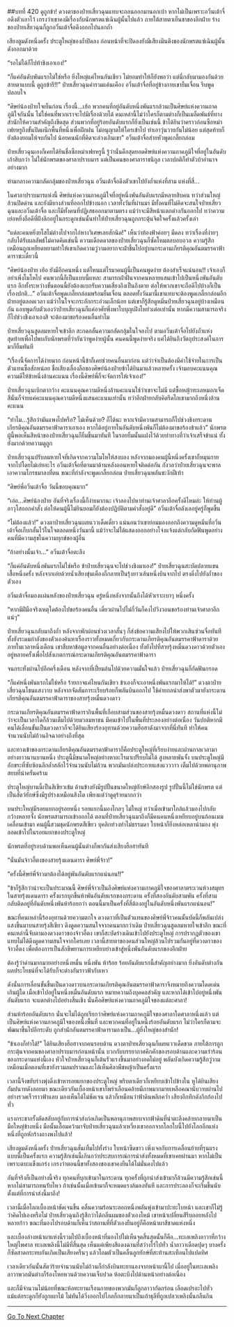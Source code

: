 ##บทที่ 420 ดูถูกข้า!
ดวงตาของป๋ายเสี่ยวฉุนแทบจะถลนออกมานอกเบ้า หากไม่เป็นเพราะอวิ๋นเต้าจื่อดึงตัวเอาไว้ เกรงว่าเขาคงมีเรื่องกับนักพรตแซ่เฉินผู้นั้นไปแล้ว ภายใต้สายตาเย็นชาของอีกฝ่าย ร่างของป๋ายเสี่ยวฉุนก็ถูกอวิ๋นเต้าจื่อดึงออกไปนอกถ้ำ

เสียงตูมดังหนึ่งครั้ง ประตูใหญ่ของถ้ำปิดลง ก่อนหน้าที่จะปิดลงยังมีเสียงมึนตึงของนักพรตแซ่เฉินผู้นั้นดังออกมาด้วย

“รอไม่ได้ก็ไปท้าชิงเอาเอง!”

“ก็แค่อันดับพันแรกไม่ใช่หรือ ยิ่งใหญ่แค่ไหนกันเชียว ไม่ยอมทำให้ก็ยังพอว่า แต่นี่กลับมามองกันด้วยสายตาแบบนี้ ดูถูกข้ารึ!!” ป๋ายเสี่ยวฉุนคำรามแค้นเคือง อวิ๋นเต้าจื่อที่อยู่ข้างกายเขายิ้มเจื่อน รีบพูดปลอบใจ

“ศิษย์น้องป๋ายใจเย็นก่อน เรื่องนี้...เฮ้อ พวกคนที่อยู่อันดับหนึ่งพันแรกล้วนเป็นศิษย์แห่งความภาคภูมิใจกันนั้น ไม่ใช่คนที่พวกเราจะไปมีเรื่องด้วยได้ คนเหล่านี้ไม่ว่าใครก็ตามต่างก็เป็นเมล็ดพันธ์ที่ทางสำนักให้ความสำคัญถึงขีดสุด ส่วนพวกที่อยู่ร้อยอันดับแรกก็ยิ่งเป็นเช่นนี้ ข้าได้ยินว่าคราวก่อนซือหม่าเฟยหรูถึงขั้นปิดผนึกพื้นที่หนึ่งเพื่อฝึกฝน ไม่อนุญาตให้ใครเข้าไป ทำเอาวุ่นวายกันไม่น้อย แต่สุดท้ายก็ยังต้องยอมให้จบกันไป น้อยคนนักที่คิดจะล่วงเกินเขา” อวิ๋นเต้าจื่อส่ายหัวพูดเกลี้ยกล่อม

ป๋ายเสี่ยวฉุนเองก็เคยได้ยินชื่อซือหม่าเฟยหรูนี้ รู้ว่านั่นคือสุดยอดศิษย์แห่งความภาคภูมิใจที่อยู่ในอันดับเก้าสิบกว่า ไม่ใช่นักพรตของศาลาปราบมาร แต่เป็นคนของศาลาราชนิกูล เวลาปกติก็ทำตัวบ้าอำนาจอย่างมาก

ท่ามกลางความกลัดกลุ้มของป๋ายเสี่ยวฉุน อวิ๋นเต้าจื่อดึงตัวเขาไปยังถ้ำแห่งที่สาม แห่งที่สี่...

ในศาลาปราบมารแห่งนี้ ศิษย์แห่งความภาคภูมิใจที่อยู่หนึ่งพันอันดับแรกมีหลายสิบคน ทว่าส่วนใหญ่ล้วนปิดด่าน และยังมีบางส่วนที่ออกไปข้างนอก เวลาทั้งวันที่ผ่านมา มีทั้งคนที่ไม่คิดจะสนใจป๋ายเสี่ยวฉุนและอวิ๋นเต้าจื่อ และก็มีทั้งคนที่ปฏิเสธออกมาตามตรง แม้ว่าจะมีสีหน้าแตกต่างกันออกไป ทว่าความเย่อหยิ่งถือดีที่ฝังลึกอยู่ในกระดูกเช่นนั้นทำให้ป๋ายเสี่ยวฉุนถูกกระตุ้นจิตใจครั้งแล้วครั้งเล่า

“แต่ละคนหยิ่งยโสไม่ต่างไปจากไก่หางวิเศษเลยสักนิด!” เห็นว่าท้องฟ้าค่อยๆ มืดลง ทว่าเรื่องที่ง่ายๆ กลับได้รับผลลัพธ์ไม่คาดคิดเช่นนี้ ความเดือดดาลของป๋ายเสี่ยวฉุนก็ซัดโหมตลบอบอวล ความรู้สึกเหมือนถูกเหยียดหยามทำให้เขาเกิดความวู่วามอยากจะฝ่าขึ้นไปอยู่บนกระดานเกียรติคุณอันตมรรคาฟ้าดาราซะเดี๋ยวนี้

“ศิษย์น้องป๋าย เฮ้อ ยังมีอีกคนหนึ่ง แต่ไหนแต่ไรมาคนผู้นี้เป็นคนพูดง่าย ต้องสำเร็จแน่นอน!! เจ้าเองก็อย่าเพิ่งโมโหไป คนพวกนี้ก็เป็นแบบนี้แหละ สามารถฝ่าฝันจากคนหลายแสนเข้าไปเป็นหนึ่งพันอันดับแรก อีกทั้งระหว่างขั้นตอนนี้ยังต้องแบกรับความเสี่ยงถึงเป็นถึงตาย ต่อให้พวกเขาจะถือดีไปบ้างก็เป็นเรื่องปกติ...” อวิ๋นเต้าจื่อพูดเกลี้ยกล่อมพร้อมยิ้มเจื่อน ตลอดทั้งวันมานี้เขาแทบจะต้องพูดเกลี้ยกล่อมอีกฝ่ายอยู่ตลอดเวลา แม้ว่าในใจจะกระอักกระอ่วนเล็กน้อย แต่เขาก็รู้สึกดูหมิ่นป๋ายเสี่ยวฉุนอยู่บ้างเหมือนกัน แอบพูดกับตัวเองว่าป๋ายเสี่ยวฉุนก็แค่อาศัยพึ่งพาใบบุญเฝิงโหย่วเต๋อเท่านั้น หากมีความสามารถจริงก็ไปช่วงชิงเอาเองสิ จะต้องมาขอร้องคนอื่นทำไม

ป๋ายเสี่ยวฉุนสูดลมหายใจเข้าลึก สะกดกลั้นความกลัดกลุ้มในใจลงไป ตามอวิ๋นเต้าจื่อไปยังถ้ำแห่งสุดท้ายเพื่อไปพบกับนักพรตที่ว่ากันว่าพูดง่ายผู้นั้น คนคนนี้พูดง่ายจริง แค่ได้ยินถึงวัตถุประสงค์ในการมาก็ยิ้มทันที

“เรื่องนี้จัดการได้ง่ายมาก ก่อนหน้านี้ข้าก็เคยช่วยคนอื่นมาก่อน แต่ว่าจำเป็นต้องมีค่าใช้จ่ายในการเป็นตัวแทนซื้อสักหน่อย ชื่อเสียงเลื่องลือของศิษย์น้องป๋ายข้าได้ยินมาแล้วหลายครั้ง เจ้ามอบคะแนนคุณความดีให้ข้าหนึ่งล้านคะแนน เรื่องนี้ศิษย์พี่ก็จะจัดการให้เจ้าเอง!”

ป๋ายเสี่ยวฉุนเบิกตากว้าง คะแนนคุณความดีหนึ่งล้านคะแนนใช่ว่าเขาจะไม่มี แต่ซื้อหญ้าทะเลหมอกเจ็ดสีนั่นก็จ่ายแค่คะแนนคุณความดีหนึ่งแสนคะแนนเท่านั้น ทว่าอีกฝ่ายกลับคิดรีดไถเขามากถึงหนึ่งล้านคะแนน

“ทำไม...รู้สึกว่ามันแพงไปหรือ? ไม่เห็นด้วย? ก็ได้นะ หากเจ้ามีความสามารถก็ไปช่วงชิงกระดานเกียรติคุณอันตมรรคาฟ้าดาราเอาเอง หากได้อยู่ภายในอันดับหนึ่งพันก็ไม่ต้องมาขอร้องข้าแล้ว” นักพรตผู้นี้พอเห็นสีหน้าของป๋ายเสี่ยวฉุนก็ยิ้มขึ้นมาทันที ในรอยยิ้มนั้นแฝงไว้ด้วยท่าทางที่ว่าเจ้าเสร็จข้าแน่ ทั้งยังมากด้วยความดูถูก

ป๋ายเสี่ยวฉุนปรับลมหายใจที่เกิดจากความโมโหให้สงบลง หลังจากมองคนผู้นี้หนึ่งครั้งเขาก็หมุนกายจากไปโดยไม่เอ่ยอะไร อวิ๋นเต้าจื่อที่ตามมาด้านหลังถอนหายใจติดต่อกัน กังวลว่าป๋ายเสี่ยวฉุนจะพาลเอาความโกรธมาลงที่ตน ขณะที่กำลังจะพูดเกลี้ยกล่อม ป๋ายเสี่ยวฉุนพลันชะงักฝีเท้า

“ศิษย์พี่อวิ๋นเต้าจื่อ วันนี้ขอบคุณมาก”

“เอ่อ...ศิษย์น้องป๋าย อันที่จริงเรื่องนี้ก็ง่ายมากนะ เจ้าลองไปหาท่านเจ้าศาลาอีกครั้งดีไหมล่ะ ให้ท่านผู้อาวุโสออกคำสั่ง ต่อให้คนผู้นี้ไม่ยินยอมก็ยังต้องปฏิบัติตามคำสั่งอยู่ดี” อวิ๋นเต้าจื่อลังเลอยู่ครู่ก็พูดขึ้น

“ไม่ต้องแล้ว!” ดวงตาป๋ายเสี่ยวฉุนเผยแววเด็ดเดี่ยว แน่นอนว่าเขาย่อมมองออกถึงความดูหมิ่นที่อวิ๋นเต้าจื่อเก็บกลั้นไว้ในใจตลอดหนึ่งวันมานี้ แม้ว่าจะไม่ได้แสดงออกอย่างโจ่งแจ้งแต่กลับกัดฟันพูดอย่างคนที่มีความสุขในความทุกข์ของผู้อื่น

“ถ้าอย่างนั้นเจ้า...” อวิ๋นเต้าจื่อตะลึง

“ก็แค่อันดับหนึ่งพันแรกไม่ใช่หรือ ข้าป๋ายเสี่ยวฉุนจะไปช่วงชิงมาเอง!” ป๋ายเสี่ยวฉุนสะบัดปลายแขนเสื้อหนึ่งครั้ง หลังจากเอ่ยด้วยน้ำเสียงขุ่นเคืองก็กลายเป็นรุ้งยาวเส้นหนึ่งบินจากไป ตรงดิ่งไปยังถ้ำของตัวเอง

อวิ๋นเต้าจื่อมองแผ่นหลังของป๋ายเสี่ยวฉุน ครู่หนึ่งหลังจากนั้นถึงได้หัวเราะเบาๆ หนึ่งครั้ง

“หากมีฝีมือจริงเหตุใดต้องไปขอร้องคนอื่น เดี๋ยวผ่านไปไม่กี่วันก็คงไปวิงวอนขอร้องท่านเจ้าศาลาอีกแน่ๆ”

ป๋ายเสี่ยวฉุนกลับมาถึงถ้ำ หลังจากพักผ่อนช่วงเวลาสั้นๆ ก็ส่งข้อความเสียงไปให้พวกเสินซ่วนจื่อทันที ทั้งยังระดมกำลังของตัวเองค้นหาเรื่องราวทั้งหมดเกี่ยวกับกระดานเกียรติคุณอันตมรรคาฟ้าดาราด้วย ภายในเวลาหนึ่งเดือน เขาสืบหาข้อมูลจากคนอื่นอย่างต่อเนื่อง ทั้งยังไปที่สายรุ้งหมื่นดวงดาวด้วยตัวเองอยู่หลายครั้งเพื่อไปสังเกตการณ์กระดานเกียรติคุณอันตมรรคาฟ้าดารา

จนกระทั่งผ่านไปอีกครึ่งเดือน หลังจากที่เปี่ยมล้นไปด้วยความมั่นใจแล้ว ป๋ายเสี่ยวฉุนก็กัดฟันกรอด

“ก็แค่หนึ่งพันแรกไม่ใช่หรือ ร้ายกาจแค่ไหนกันเชียว ข้าเองก็จะเอาหนึ่งพันแรกมาให้ได้!” ดวงตาป๋ายเสี่ยวฉุนโชนแสงวาบ หลังจากจัดสัมภาระเรียบร้อยก็พลันบินออกไป ใช้ค่ายกลนำส่งพาตัวมายังกระดานเกียรติคุณอันตมรรคาฟ้าดาราของสายรุ้งหมื่นดวงดาว

กระดานเกียรติคุณอันตมรรคาฟ้าดารากินพื้นที่เกือบสามส่วนของสายรุ้งหมื่นดวงดาว สถานที่แห่งนี้ไม่ว่าจะเป็นเวลาใดก็ล้วนเต็มไปด้วยมวลมหาชน มีคนเข้าไปในพื้นที่ประลองอย่างต่อเนื่อง วันปกติหากมีคนได้เลื่อนขั้นเป็นดวงดาวก็จะได้ยินเสียงร้องอุทานด้วยความฮือฮาดังมาจากที่นี่ทันที ทำให้คนจำนวนนับไม่ถ้วนอิจฉาอย่างถึงที่สุด

และทางเข้าของกระดานเกียรติคุณอันตมรรคาฟ้าดาราก็คือประตูใหญ่ที่เรียบง่ายและผ่านกาลเวลามาอย่างยาวนานบานหนึ่ง ประตูนี้มีขนาดใหญ่อย่างหาอะไรมาเปรียบไม่ได้ สูงหลายพันจั้ง บนประตูใหญ่มีอักขระที่ซับซ้อนลึกล้ำสลักไว้จำนวนนับไม่ถ้วน พวกมันเปล่งประกายแสงแวววาว เต็มไปด้วยพลานุภาพสยบที่น่าครั่นคร้าม

ประตูใหญ่บานนี้เป็นสีเขียวเข้ม ด้านข้างยังมีรูปปั้นขนาดใหญ่ยักษ์อีกสองรูป รูปปั้นนี้ไม่ใช่นักพรต แต่เป็นสัตว์ยักษ์ซึ่งมีรูปร่างเหมือนสิงโต เพียงแต่ว่าดูดุร้ายมากกว่า

บนประใหญ่มีรอยแยกอยู่รอยหนึ่ง รอยแยกนี้มองไกลๆ ไม่ใหญ่ ทว่าเมื่อเข้ามาใกล้แล้วมองไปกลับกว้างหลายจั้ง นักพรตสามารถเข้าออกได้ ตอนที่ป๋ายเสี่ยวฉุนมาถึงก็มีคนคนหนึ่งเหยียบอยู่บนก้อนเมฆเคลื่อนเข้ามา คนผู้นี้สวมชุดนักพรตสีเขียว บุคลิกท่วงท่าไม่ธรรมดา ใบหน้าก็ยิ่งหล่อเหลาน่ามอง พุ่งลอดเข้าไปในรอยแยกของประตูใหญ่

นักพรตที่อยู่รอบด้านพอเห็นคนผู้นั้นต่างก็พากันส่งเสียงฮือฮาทันที

“นั่นมันจ้าวอี้ตงของสายรุ้งแดนดารา ศิษย์พี่จ้าว!”

“ครั้งนี้ศิษย์พี่จ้าวมาต้องได้อยู่พันอันดับแรกแน่นอน!!”

“ข้าก็รู้สึกว่าน่าจะเป็นประมาณนี้ ศิษย์พี่จ้าวเป็นถึงศิษย์แห่งความภาคภูมิใจของศาลาตระเวนห้วงสมุทรในสายรุ้งแดนดารา ครั้งแรกบุกขึ้นห้าพันอันดับแรกของกระดาน ครั้งที่สองอันดับสามพัน ครั้งที่สามกลับติดอยู่ที่อันดับหนึ่งพันห้าร้อยกว่า ตอนนี้มาเป็นครั้งที่สี่ต้องอยู่ในอันดับหนึ่งพันแรกแน่นอน!”

ขณะที่คนเหล่านี้ร้องอุทานด้วยความตกใจ ดวงดาวที่เป็นตัวแทนของศิษย์พี่จ้าวคนนั้นบัดนี้ก็พลันเปล่งแสงขึ้นมาบนสายรุ้งสีเขียว ดึงดูดความสนใจจากคนมากกว่าเดิม
ป๋ายเสี่ยวฉุนสูดลมหายใจเข้าลึก ขณะที่คนเหล่านี้จับตามองดวงดาวของจ้าวอี้ตง เขาก็สะบัดร่างเดินเข้าไปยังประตูใหญ่ การปรากฏตัวของเขาแทบไม่ได้ดึงดูดความสนใจจากใครเลย เวลานี้สายตาของคนส่วนใหญ่ล้วนไปรวมกันอยู่ที่ดวงดาวของจ้าวอี้ตง เพื่อต้องการเป็นสักขีพยานการเหยียบย่างเข้าสู่หนึ่งพันอันดับแรกของอีกฝ่าย

ต้องรู้ว่าด่านมากมายอย่างหนึ่งหมื่น หนึ่งพัน ห้าร้อย ร้อยอันดับแรกนี้สำคัญอย่างมาก ยิ่งอันดับต่างกัน ผลประโยชน์ที่จะได้รับก็จะต่างกันราวฟ้ากับเหว

ดังนั้นการเลื่อนขั้นขึ้นเป็นดวงดาวบนกระดานเกียรติคุณอันตมรรคาฟ้าดาราจึงหมายถึงความโดดเด่นเกินผู้ใด เมื่อเข้าไปอยู่ในหนึ่งหมื่นอันดับแรก หมายความถึงบุคคลสำคัญ และหากได้เข้าไปอยู่หนึ่งพันอันดับแรก จะแตกต่างไปอย่างสิ้นเชิง นั่นคือศิษย์แห่งความภาคภูมิใจของแต่ละศาลา!

ส่วนห้าร้อยอันดับแรก นั่นจะไม่ได้ถูกเรียกว่าศิษย์แห่งความภาคภูมิใจของศาลาใดศาลาหนึ่งแล้ว แต่เป็นศิษย์แห่งความภาคภูมิใจของหนึ่งพื้นที่ และพวกคนที่อยู่ในหนึ่งร้อยอันดับแรก ไม่ว่าใครก็ตามจะพัฒนาขึ้นไปอีกระดับ ถูกสำนักอันตมรรคาฟ้าดารามองเป็น...ผู้ยิ่งใหญ่ของสำนัก!

“ข้าเองก็ทำได้!” ได้ยินเสียงฮือฮาจากคนรอบด้าน ดวงตาป๋ายเสี่ยวฉุนก็เผยแววเด็ดขาด ภายใต้การถูกกระตุ้นจากคนของศาลาปราบมารก่อนหน้านั้น บวกกับบรรยากาศคึกคักของรอบด้านและความเร่าร้อนของกระดานแห่งนี้เอง หัวใจป๋ายเสี่ยวฉุนก็เต้นรัวแรงขึ้นมาอย่างอดไม่อยู่ พลันบังเกิดความรู้สึกวู่วามเหมือนเมื่อตอนที่เขายังรวมลมปราณและได้เห็นศิลาพืชหญ้าเป็นครั้งแรก

เวลานี้จึงขยับร่างพุ่งดิ่งเข้าหารอยแยกของประตูใหญ่ พริบตาเดียวก็เหยียบเข้าไปข้างใน หูได้ยินเสียงกัมปนาทดังลอยมา ขณะเดียวกันเบื้องหน้าเขาก็พร่าเลือนคล้ายมีภาพมากมายเหลือคณานับวาบผ่านไปอย่างรวดเร็วราวฟ้าแลบ มองเห็นได้ไม่ชัดเจน แล้วก็เหมือนว่าฟ้าดินพลิกคว่ำ เสียงอึกทึกดังกึกก้องไปทั่ว

แรงกระชากรั้งตัดสลับอยู่กับการนำส่งก่อเกิดเป็นพลานุภาพสยบจากฟ้าดินที่น่าตะลึงคล้ายกลายมาเป็นมือใหญ่ข้างหนึ่ง มือนั้นเอื้อมคว้ามาจับป๋ายเสี่ยวฉุนแล้วเหวี่ยงเขาออกจากโลกใบนี้ไปยังโลกอีกแห่งหนึ่งที่ถูกหักร้างถางพงไปแล้ว!

เสียงตูมดังหนึ่งครั้ง ป๋ายเสี่ยวฉุนสั่นเทิ้มไปทั้งร่าง ใบหน้าซีดขาว เพิ่งเจอกับการเคลื่อนย้ายที่รุนแรงแบบนี้เป็นครั้งแรก ความรู้สึกเช่นนี้เกินกว่าประสบการณ์การนำส่งทั้งหมดที่เขาเคยผ่านมา หากไม่เป็นเพราะตบะแข็งแกร่ง เกรงว่าตอนนี้ขาทั้งสองของเขาคงยืนได้ไม่มั่นคงไปแล้ว

อันที่จริงก็เป็นอย่างนี้จริง ทุกคนที่บุกเข้ามาในกระดาน ทุกครั้งที่ถูกนำส่งเข้ามาก็ล้วนมีความรู้สึกเช่นนี้ หากไม่สามารถทนรับไหว ถ้าเช่นนั้นเมื่อเข้ามาก็จะหมดแรงล้มลงทันที และการประลองก็จะเริ่มขึ้นนับตั้งแต่ที่การนำส่งนี้มาถึง!

เวลานี้เมื่อโลกเบื้องหน้าชัดเจนขึ้น คลื่นความร้อนระลอกหนึ่งพลันพุ่งเข้ามาปะทะใบหน้า และเขาก็ไม่รู้ว่าคิดไปเองหรือไม่ ป๋ายเสี่ยวฉุนถึงรู้สึกว่าได้กลิ่นผมของตัวเองไหม้ เขาหน้าเปลี่ยนสีรีบถอยหลังไปหลายก้าว ขณะที่มองไปรอบด้านก็เห็นว่าสถานที่ที่ตัวเองยืนอยู่ก็คือหน้าผาสีชาดแห่งหนึ่ง

และเบื้องล่างหน้าผาแห่งนี้รวมไปถึงเบื้องหน้าที่มองไปไม่เห็นจุดสิ้นสุดนั้นก็คือ...ทะเลเพลิงลาวาที่กว้างใหญ่ไพศาล ทะเลเพลิงนี้ไม่มีที่สิ้นสุด เห็นแค่เพียงสีแดงฉานที่สว่างโร่ไปทั่ว น้ำลาวาเดือดปุดๆ บางครั้งก็ซัดสาดกระทบกันเกิดเป็นเสียงครืนๆ แล้วโถมตัวเป็นคลื่นลูกยักษ์ที่สะท้านสะเทือนไปแปดทิศ

เวลาเดียวกันนั้นสัตว์ร้ายจำนวนนับไม่ถ้วนก็กำลังบินทะยานลงจากหน้าผานี้ไป เมื่ออยู่ในทะเลเพลิงลาวาพวกมันต่างก็ร้องโหยหวนด้วยความเจ็บปวด ห้อตะบึงไปด้านหน้าอย่างต่อเนื่อง

และก็มีจำนวนไม่น้อยที่ขณะห้อทะยานเรือนกายของพวกมันก็ถูกลาวากัดกร่อน เลือดเปรอะไปทั่ว แม้แต่กระดูกก็ยังถูกเผาไม้ ไม่ทันได้วิ่งออกไปไกลก็กลายมาเป็นเถ้าธุลีที่ถูกเปลวเพลิงนั้นกลืนกิน

------


[Go To Next Chapter]( ./43.md)